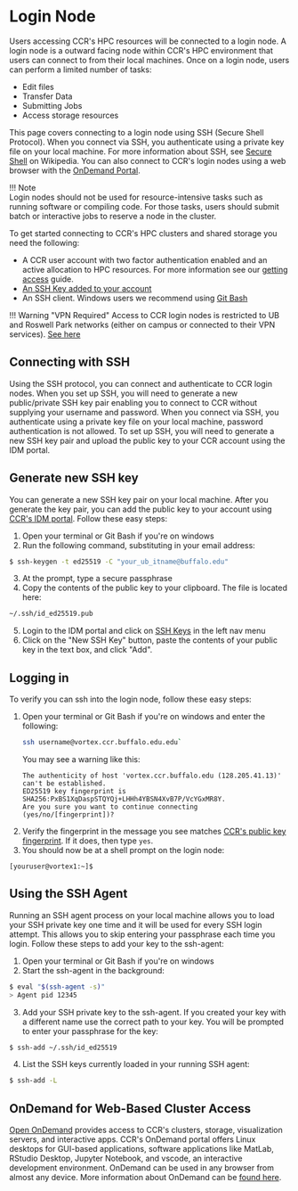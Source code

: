 # Login Node

Users accessing CCR's HPC resources will be connected to a login node. A login
node is a outward facing node within CCR's HPC environment that users can connect
to from their local machines. Once on a login node, users can perform a limited
number of tasks:

- Edit files
- Transfer Data
- Submitting Jobs
- Access storage resources

This page covers connecting to a login node using SSH (Secure Shell Protocol).
When you connect via SSH, you authenticate using a private key file on your
local machine. For more information about SSH, see [Secure Shell](https://en.wikipedia.org/wiki/Secure_Shell) 
on Wikipedia. You can also connect to CCR's login nodes using a web browser with the [OnDemand Portal](../portals/ood.md).

!!! Note  
    Login nodes should not be used for resource-intensive tasks such as running
    software or compiling code. For those tasks, users should submit batch or
    interactive jobs to reserve a node in the cluster.   

To get started connecting to CCR's HPC clusters and shared storage you need the
following:

- A CCR user account with two factor authentication enabled and an active
  allocation to HPC resources. For more information see our [getting access](../getting-access.md) guide. 
- [An SSH Key added to your account](#generate-new-ssh-key)
- An SSH client. Windows users we recommend using [Git Bash](https://gitforwindows.org/)

!!! Warning "VPN Required" 
    Access to CCR login nodes is restricted to UB and Roswell Park networks
    (either on campus or connected to their VPN services). [See here](../getting-access.md#vpn-access)

## Connecting with SSH

Using the SSH protocol, you can connect and authenticate to CCR login nodes.
When you set up SSH, you will need to generate a new public/private SSH key
pair enabling you to connect to CCR without supplying your username and
password. When you connect via SSH, you authenticate using a private key file
on your local machine, password authentication is not allowed. To set up SSH,
you will need to generate a new SSH key pair and upload the public key to your
CCR account using the IDM portal.

## Generate new SSH key

You can generate a new SSH key pair on your local machine. After you generate
the key pair, you can add the public key to your account using [CCR's IDM portal](https://idm.ccr.buffalo.edu/sshkey). 
Follow these easy steps:

1. Open your terminal or Git Bash if you're on windows
2. Run the following command, substituting in your email address:
```bash
$ ssh-keygen -t ed25519 -C "your_ub_itname@buffalo.edu"
```
3. At the prompt, type a secure passphrase
4. Copy the contents of the public key to your clipboard. The file is located here: 
```bash
~/.ssh/id_ed25519.pub
```
5. Login to the IDM portal and click on [SSH Keys](https://idm.ccr.buffalo.edu/sshkey) in the left nav menu
6. Click on the "New SSH Key" button, paste the contents of your public key in the text box, and click "Add".

## Logging in

To verify you can ssh into the login node, follow these easy steps:

1. Open your terminal or Git Bash if you're on windows and enter the following:
   ```bash
   ssh username@vortex.ccr.buffalo.edu.edu`
   ```
   You may see a warning like this:
   ```
   The authenticity of host 'vortex.ccr.buffalo.edu (128.205.41.13)' can't be established.
   ED25519 key fingerprint is SHA256:PxBS1XqDaspSTQYQj+LHHh4YBSN4XvB7P/VcYGxMR8Y.
   Are you sure you want to continue connecting (yes/no/[fingerprint])?
   ```
2. Verify the fingerprint in the message you see matches [CCR's public key fingerprint](../fingerprints.md). 
   If it does, then type `yes`.
3. You should now be at a shell prompt on the login node:
```
[youruser@vortex1:~]$
```

## Using the SSH Agent  

Running an SSH agent process on your local machine allows you to load your SSH
private key one time and it will be used for every SSH login attempt.  This
allows you to skip entering your passphrase each time you login.  Follow these
steps to add your key to the ssh-agent:

1. Open your terminal or Git Bash if you're on windows
2. Start the ssh-agent in the background:
```bash
$ eval "$(ssh-agent -s)"
> Agent pid 12345
```

3. Add your SSH private key to the ssh-agent. If you created your key with a
   different name use the correct path to your key. You will be prompted to
   enter your passphrase for the key:
```bash
$ ssh-add ~/.ssh/id_ed25519
```

4. List the SSH keys currently loaded in your running SSH agent:  
```bash
$ ssh-add -L
```

## OnDemand for Web-Based Cluster Access  

[Open OnDemand](https://ondemand.ccr.buffalo.edu) provides access to CCR's
clusters, storage, visualization servers, and interactive apps.  CCR's OnDemand
portal offers Linux desktops for GUI-based applications, software applications
like MatLab, RStudio Desktop, Jupyter Notebook, and vscode, an interactive
development environment.  OnDemand can be used in any browser from almost any
device.  More information about OnDemand can be [found here](../portals/ood.md).  

